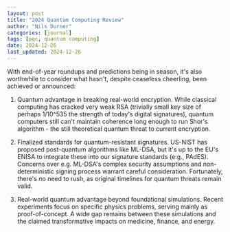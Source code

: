 ```yaml
---
layout: post
title: "2024 Quantum Computing Review"
author: "Nils Durner"
categories: [journal]
tags: [pqc, quantum computing]
date: 2024-12-26
last_updated: 2024-12-26
---
```


With end-of-year roundups and predictions being in season, it's also worthwhile to consider what hasn't, despite ceaseless cheerling, been achieved or announced:

1. Quantum advantage in breaking real-world encryption. While classical computing has cracked very weak RSA (trivially small key size of perhaps 1/10^535 the strength of today's digital signatures), quantum computers still can't maintain coherence long enough to run Shor's algorithm - the still theoretical quantum threat to current encryption.

2. Finalized standards for quantum-resistant signatures. US-NIST has proposed post-quantum algorithms like ML-DSA, but it's up to the EU's ENISA to integrate these into our signature standards (e.g., PAdES). Concerns over e.g. ML-DSA's complex security assumptions and non-deterministic signing process warrant careful consideration. Fortunately, there's no need to rush, as original timelines for quantum threats remain valid.

3. Real-world quantum advantage beyond foundational simulations. Recent experiments focus on specific physics problems, serving mainly as proof-of-concept. A wide gap remains between these simulations and the claimed transformative impacts on medicine, finance, and energy.